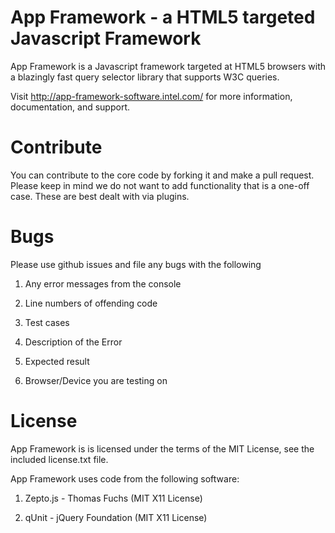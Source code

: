 # App Framework - a HTML5 targeted Javascript Framework

App Framework is a Javascript framework targeted at HTML5 browsers with a blazingly fast query selector library that supports W3C queries.  

Visit <http://app-framework-software.intel.com/> for more information, documentation, and support.

# Contribute

You can contribute to the core code by forking it and make a pull request.  Please keep in mind we do not want to add functionality that is a one-off case.  These are best dealt with via plugins.


# Bugs

Please use github issues and file any bugs with the following

1. Any error messages from the console

2. Line numbers of offending code

3. Test cases

4. Description of the Error

5. Expected result

6. Browser/Device you are testing on


# License

App Framework is is licensed under the terms of the MIT License, see the included license.txt file.

App Framework uses code from the following software:

1) Zepto.js - Thomas Fuchs (MIT X11 License)

2) qUnit - jQuery Foundation (MIT X11 License)
